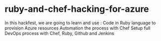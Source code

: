# ruby-and-chef-hacking-for-azure

In this hackfest, we are going to learn and use :
Code in Ruby language to provision Azure resources
Automation the process with Chef
Setup full DevOps process with Chef, Ruby, Github and Jenkins

